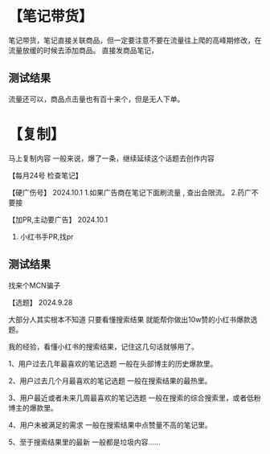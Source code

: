 

# 【笔记带货】
笔记带货，笔记直接关联商品，但一定要注意不要在流量往上爬的高峰期修改，在流量放缓的时候去添加商品。
直接发商品笔记，

## 测试结果
流量还可以，商品点击量也有百十来个，但是无人下单。


# 【复制】
马上复制内容
一般来说，爆了一条，继续延续这个话题去创作内容


【每月24号 检查笔记】


【硬广伤号】
2024.10.1
1.如果广告商在笔记下面刷流量 ,   查出会限流。
2.药广不要接





【加PR,主动要广告】
2024.10.1

1. 小红书手PR,找pr

## 测试结果

找来个MCN骗子



【选题】
2024.9.28

大部分人其实根本不知道 只要看懂搜索结果 就能帮你做出10w赞的小红书爆款选题。

我的经验，看懂小红书的搜索结果，记住这几句话就够用了。

1、用户过去几年最喜欢的笔记选题 一般在头部博主的历史爆款里。

2、用户过去几个月最喜欢的笔记选题 一般在搜索结果的最热里。

3、用户最近或者未来几周最喜欢的笔记选题 一般在搜索的综合搜索里，或者低粉博主的爆款里。

4、用户未被满足的需求 一般在搜索结果中点赞量不高的笔记里。

5、至于搜索结果里的最新 一般都是垃圾内容......